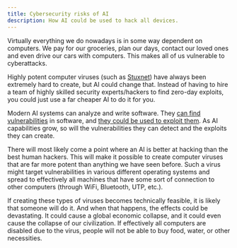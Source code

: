 ```yaml
---
title: Cybersecurity risks of AI
description: How AI could be used to hack all devices.
---
```


Virtually everything we do nowadays is in some way dependent on computers.
We pay for our groceries, plan our days, contact our loved ones and even drive our cars with computers.
This makes all of us vulnerable to cyberattacks.

Highly potent computer viruses (such as [Stuxnet](https://www.youtube.com/watch?v=nd1x0csO3hU)) have always been extremely hard to create, but AI could change that.
Instead of having to hire a team of highly skilled security experts/hackers to find zero-day exploits, you could just use a far cheaper AI to do it for you.

Modern AI systems can analyze and write software.
They [can find vulnerabilities](https://betterprogramming.pub/i-used-gpt-3-to-find-213-security-vulnerabilities-in-a-single-codebase-cc3870ba9411) in software, and [they could be used to exploit them](https://blog.checkpoint.com/2023/03/15/check-point-research-conducts-initial-security-analysis-of-chatgpt4-highlighting-potential-scenarios-for-accelerated-cybercrime/).
As AI capabilities grow, so will the vulnerabilities they can detect and the exploits they can create.

There will most likely come a point where an AI is better at hacking than the best human hackers.
This will make it possible to create computer viruses that are far more potent than anything we have seen before.
Such a virus might target vulnerabilities in various different operating systems and spread to effectively all machines that have some sort of connection to other computers (through WiFi, Bluetooth, UTP, etc.).

If creating these types of viruses becomes technically feasible, it is likely that someone will do it.
And when that happens, the effects could be devastating.
It could cause a global economic collapse, and it could even cause the collapse of our civilization.
If effectively all computers are disabled due to the virus, people will not be able to buy food, water, or other necessities.
